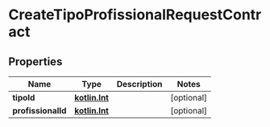 # CreateTipoProfissionalRequestContract

## Properties
Name | Type | Description | Notes
------------ | ------------- | ------------- | -------------
**tipoId** | [**kotlin.Int**](.md) |  |  [optional]
**profissionalId** | [**kotlin.Int**](.md) |  |  [optional]
